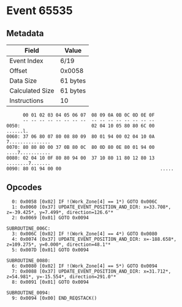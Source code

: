 # Event 65535

## Metadata

| Field           | Value    |
|-----------------|----------|
| Event Index     | 6/19     |
| Offset          | 0x0058   |
| Data Size       | 61 bytes |
| Calculated Size | 61 bytes |
| Instructions    | 10       |

```
      00 01 02 03 04 05 06 07  08 09 0A 0B 0C 0D 0E 0F
      -- -- -- -- -- -- -- --  -- -- -- -- -- -- -- --
0050:                          02 04 10 05 80 80 6C 00          ......l.
0060: 37 06 80 07 80 08 80 09  80 01 94 00 02 04 10 0A  7...............
0070: 80 80 80 00 37 0B 80 0C  80 0D 80 0E 80 01 94 00  ....7...........
0080: 02 04 10 0F 80 80 94 00  37 10 80 11 80 12 80 13  ........7.......
0090: 80 01 94 00 00                                    .....           
```

## Opcodes

```
  0: 0x0058 [0x02] IF !(Work_Zone[4] == 1*) GOTO 0x006C
  1: 0x0060 [0x37] UPDATE_EVENT_POSITION_AND_DIR: x=33.708*, z=-39.425*, y=7.499*, direction=126.6°*
  2: 0x0069 [0x01] GOTO 0x0094

SUBROUTINE_006C:
  3: 0x006C [0x02] IF !(Work_Zone[4] == 4*) GOTO 0x0080
  4: 0x0074 [0x37] UPDATE_EVENT_POSITION_AND_DIR: x=-188.658*, z=109.275*, y=0.000*, direction=48.1°*
  5: 0x007D [0x01] GOTO 0x0094

SUBROUTINE_0080:
  6: 0x0080 [0x02] IF !(Work_Zone[4] == 5*) GOTO 0x0094
  7: 0x0088 [0x37] UPDATE_EVENT_POSITION_AND_DIR: x=31.712*, z=54.981*, y=-15.554*, direction=291.0°*
  8: 0x0091 [0x01] GOTO 0x0094

SUBROUTINE_0094:
  9: 0x0094 [0x00] END_REQSTACK()
```
